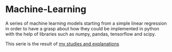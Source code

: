 # Machine-Learning
A series of machine learning models starting from a simple linear regression in order to have a grasp about how they could be implemented in python with the help of libraries such as numpy, pandas, tensorflow and scipy.

This serie is the result of [my studies and explanations](http://demiledge.com/artificialIntelligence/AIMain.php)
